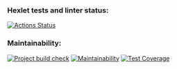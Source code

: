 ### Hexlet tests and linter status:
[![Actions Status](https://github.com/MirrexOne/java-project-78/actions/workflows/hexlet-check.yml/badge.svg)](https://github.com/MirrexOne/java-project-78/actions)

### Maintainability:
[![Project build check](https://github.com/MirrexOne/java-project-78/actions/workflows/main.yml/badge.svg)](https://github.com/MirrexOne/java-project-78/actions)
[![Maintainability](https://api.codeclimate.com/v1/badges/358d4c2285b0df0dda67/maintainability)](https://codeclimate.com/github/MirrexOne/java-project-78/maintainability)
[![Test Coverage](https://api.codeclimate.com/v1/badges/358d4c2285b0df0dda67/test_coverage)](https://codeclimate.com/github/MirrexOne/java-project-78/test_coverage)
